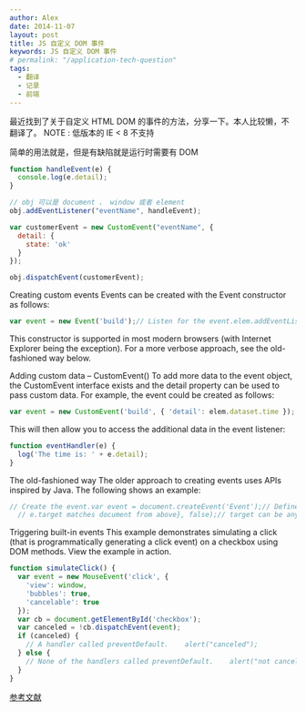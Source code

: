 ```yaml
---
author: Alex
date: 2014-11-07
layout: post
title: JS 自定义 DOM 事件
keywords: JS 自定义 DOM 事件
# permalink: "/application-tech-question"
tags:
  - 翻译
  - 记录
  - 前端
---
```


最近找到了关于自定义 HTML DOM 的事件的方法，分享一下。本人比较懒，不翻译了。
NOTE :  低版本的 IE < 8 不支持

简单的用法就是，但是有缺陷就是运行时需要有 DOM

```js
function handleEvent(e) {
  console.log(e.detail);
}

// obj 可以是 document 、 window 或者 element
obj.addEventListener("eventName", handleEvent);

var customerEvent = new CustomEvent("eventName", {
  detail: {
    state: 'ok'
  }
});

obj.dispatchEvent(customerEvent);
```

Creating custom events
Events can be created with the Event constructor as follows:

```js
var event = new Event('build');// Listen for the event.elem.addEventListener('build', function (e) { ... }, false);// Dispatch the event.elem.dispatchEvent(event);
```

This constructor is supported in most modern browsers (with Internet Explorer being the exception). For a more verbose approach, see the old-fashioned way below.

Adding custom data – CustomEvent()
To add more data to the event object, the CustomEvent interface exists and the detail property can be used to pass custom data.
For example, the event could be created as follows:

```js
var event = new CustomEvent('build', { 'detail': elem.dataset.time });
```

This will then allow you to access the additional data in the event listener:

```js
function eventHandler(e) {
  log('The time is: ' + e.detail);
}
```

The old-fashioned way
The older approach to creating events uses APIs inspired by Java. The following shows an example:

```js
// Create the event.var event = document.createEvent('Event');// Define that the event name is 'build'.event.initEvent('build', true, true);// Listen for the event.document.addEventListener('build', function (e) {
  // e.target matches document from above}, false);// target can be any Element or other EventTarget.document.dispatchEvent(event);
```

Triggering built-in events
This example demonstrates simulating a click (that is programmatically generating a click event) on a checkbox using DOM methods. View the example in action.

```js
function simulateClick() {
  var event = new MouseEvent('click', {
    'view': window,
    'bubbles': true,
    'cancelable': true
  });
  var cb = document.getElementById('checkbox'); 
  var canceled = !cb.dispatchEvent(event);
  if (canceled) {
    // A handler called preventDefault.    alert("canceled");
  } else {
    // None of the handlers called preventDefault.    alert("not canceled");
  }
}
```

[参考文献](https://developer.mozilla.org/en-US/docs/Web/API/document.createEvent)
